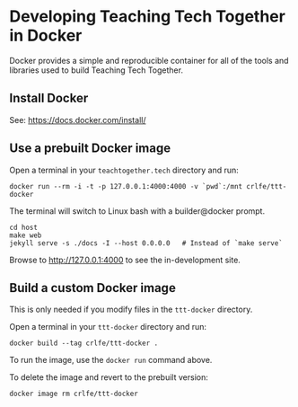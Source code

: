 # Developing Teaching Tech Together in Docker

Docker provides a simple and reproducible container for all of the
tools and libraries used to build Teaching Tech Together.

## Install Docker

See: https://docs.docker.com/install/

## Use a prebuilt Docker image

Open a terminal in your `teachtogether.tech` directory and run:

    docker run --rm -i -t -p 127.0.0.1:4000:4000 -v `pwd`:/mnt crlfe/ttt-docker

The terminal will switch to Linux bash with a builder@docker prompt.

    cd host
    make web
    jekyll serve -s ./docs -I --host 0.0.0.0   # Instead of `make serve`

Browse to http://127.0.0.1:4000 to see the in-development site.

## Build a custom Docker image

This is only needed if you modify files in the `ttt-docker` directory.

Open a terminal in your `ttt-docker` directory and run:

    docker build --tag crlfe/ttt-docker .

To run the image, use the `docker run` command above.

To delete the image and revert to the prebuilt version:

    docker image rm crlfe/ttt-docker
